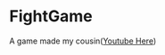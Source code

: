 **FightGame**
===============

A game made my cousin([Youtube Here](https://www.youtube.com/channel/UCL-ApptmU9ofJT4lgxLa0Uw))
